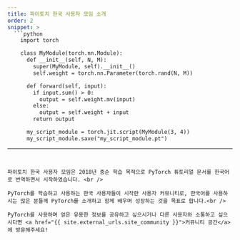 ```yaml
---
title: 파이토치 한국 사용자 모임 소개
order: 2
snippet: >
  ```python
    import torch

    class MyModule(torch.nn.Module):
      def __init__(self, N, M):
        super(MyModule, self).__init__()
        self.weight = torch.nn.Parameter(torch.rand(N, M))

      def forward(self, input):
        if input.sum() > 0:
          output = self.weight.mv(input)
        else:
          output = self.weight + input
        return output

      my_script_module = torch.jit.script(MyModule(3, 4))
      my_script_module.save("my_script_module.pt")
  ```

---
```


파이토치 한국 사용자 모임은 2018년 중순 학습 목적으로 PyTorch 튜토리얼 문서를 한국어로 번역하면서 시작하였습니다. <br />

PyTorch를 학습하고 사용하는 한국 사용자들이 시작한 사용자 커뮤니티로, 한국어를 사용하시는 많은 분들께 PyTorch를 소개하고 함께 배우며 성장하는 것을 목표로 합니다.<br />

PyTorch를 사용하며 얻은 유용한 정보를 공유하고 싶으시거나 다른 사용자와 소통하고 싶으시다면 <a href="{{ site.external_urls.site_community }}">커뮤니티 공간</a>에 방문해주세요!
